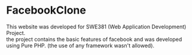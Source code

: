 # FacebookClone
This website was developed for SWE381 (Web Application Development) Project.<br>
the project contains the basic features of facebook and was developed using Pure PHP. (the use of any framework wasn't allowed).

